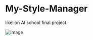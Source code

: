 # My-Style-Manager
likelion AI school final project

![image](https://user-images.githubusercontent.com/105341847/200153002-884cc21d-8051-4b67-999d-6024670fe50a.png)
